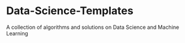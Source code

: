 # Data-Science-Templates
A collection of algorithms and solutions on Data Science and Machine Learning

